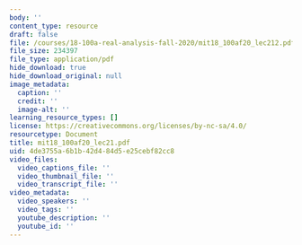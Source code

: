 ```yaml
---
body: ''
content_type: resource
draft: false
file: /courses/18-100a-real-analysis-fall-2020/mit18_100af20_lec212.pdf
file_size: 234397
file_type: application/pdf
hide_download: true
hide_download_original: null
image_metadata:
  caption: ''
  credit: ''
  image-alt: ''
learning_resource_types: []
license: https://creativecommons.org/licenses/by-nc-sa/4.0/
resourcetype: Document
title: mit18_100af20_lec21.pdf
uid: 4de3755a-6b1b-42d4-84d5-e25cebf82cc8
video_files:
  video_captions_file: ''
  video_thumbnail_file: ''
  video_transcript_file: ''
video_metadata:
  video_speakers: ''
  video_tags: ''
  youtube_description: ''
  youtube_id: ''
---
```

